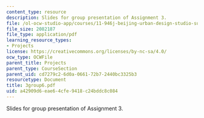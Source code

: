 ```yaml
---
content_type: resource
description: Slides for group presentation of Assignment 3.
file: /ol-ocw-studio-app/courses/11-946j-beijing-urban-design-studio-summer-2004/a42909d6eae64cfe9418c24bddc8c084_3group6.pdf
file_size: 2082187
file_type: application/pdf
learning_resource_types:
- Projects
license: https://creativecommons.org/licenses/by-nc-sa/4.0/
ocw_type: OCWFile
parent_title: Projects
parent_type: CourseSection
parent_uid: cd7279c2-6d0a-0661-72b7-2440bc3325b3
resourcetype: Document
title: 3group6.pdf
uid: a42909d6-eae6-4cfe-9418-c24bddc8c084
---
```

Slides for group presentation of Assignment 3.